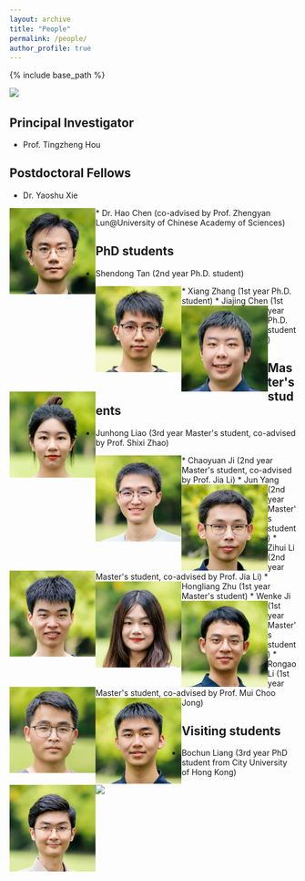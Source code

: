 ```yaml
---
layout: archive
title: "People"
permalink: /people/
author_profile: true
---
```


{% include base_path %}

<style>
    .res-text {
        text-align: justify;
    }
    .res {
        float: left;
        width: 30%;
    }
    @media only screen and (max-width: 800px) and (orientation:portrait) {
        .res {
            width: 100%;
        }
    }
</style>

<img src="/images/groupphoto4.jpg"/>
 
## Principal Investigator

* Prof. Tingzheng Hou

## Postdoctoral Fellows

* Dr. Yaoshu Xie
<img class="res" src="/images/xys.jpg" alt="Dr. Yaoshu Xie"/>
* Dr. Hao Chen (co-advised by Prof. Zhengyan Lun@University of Chinese Academy of Sciences)

## PhD students

* Shendong Tan (2nd year Ph.D. student)
<img class="res" src="/images/tsd.jpg" alt="Shendong Tan"/>
* Xiang Zhang (1st year Ph.D. student)
<img class="res" src="/images/zx.jpg" alt="Xiang Zhang"/>
* Jiajing Chen (1st year Ph.D. student)
<img class="res" src="/images/cjj.jpg" alt="Jiajiang Chen"/>

## Master's students

* Junhong Liao (3rd year Master's student, co-advised by Prof. Shixi Zhao)
<img class="res" src="/images/ljh.jpg" alt="Junhong Liao"/>
* Chaoyuan Ji (2nd year Master's student, co-advised by Prof. Jia Li)
<img class="res" src="/images/jcy.jpg" alt="Chaoyuan Ji"/>
* Jun Yang (2nd year Master's student)
<img class="res" src="/images/yj.jpg" alt="Jun Yang"/>
* Zihui Li (2nd year Master's student, co-advised by Prof. Jia Li)
<img class="res" src="/images/lzh.jpg" alt="Zihui Li"/>
* Hongliang Zhu (1st year Master's student)
<img class="res" src="/images/zhl.jpg" alt="Hongliang Zhu"/>
* Wenke Ji (1st year Master's student)
<img class="res" src="/images/jwk.jpg" alt="Wenke Ji"/>
* Rongao Li (1st year Master's student, co-advised by Prof. Mui Choo Jong)
<img class="res" src="/images/lra.jpg" alt="Rongao Li"/>

## Visiting students

* Bochun Liang (3rd year PhD student from City University of Hong Kong)
<img class="res" src="/images/lbc.jpg" alt="Bochun Liang"/>

<img src="/images/groupphoto5.jpg"/>

<script src="/assets/js/vanilla-back-to-top.min.js"></script>
<script>addBackToTop({
  diameter: 56,
  backgroundColor: '#ddd',
  textColor: '#003262'
})</script>
